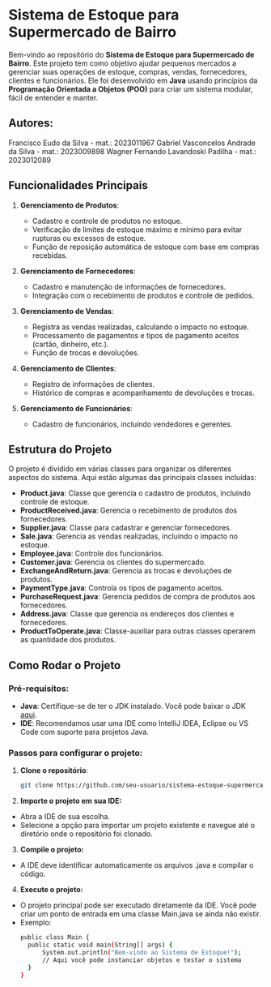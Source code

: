 # Sistema de Estoque para Supermercado de Bairro

Bem-vindo ao repositório do **Sistema de Estoque para Supermercado de Bairro**. Este projeto tem como objetivo ajudar pequenos mercados a gerenciar suas operações de estoque, compras, vendas, fornecedores, clientes e funcionários. Ele foi desenvolvido em **Java** usando princípios da **Programação Orientada a Objetos (POO)** para criar um sistema modular, fácil de entender e manter.

## Autores:
Francisco Eudo da Silva - mat.: 2023011967
Gabriel Vasconcelos Andrade da Silva - mat.: 2023009898
Wagner Fernando Lavandoski Padilha - mat.: 2023012089

## Funcionalidades Principais

1. **Gerenciamento de Produtos**: 
    - Cadastro e controle de produtos no estoque.
    - Verificação de limites de estoque máximo e mínimo para evitar rupturas ou excessos de estoque.
    - Função de reposição automática de estoque com base em compras recebidas.

2. **Gerenciamento de Fornecedores**: 
    - Cadastro e manutenção de informações de fornecedores.
    - Integração com o recebimento de produtos e controle de pedidos.

3. **Gerenciamento de Vendas**: 
    - Registra as vendas realizadas, calculando o impacto no estoque.
    - Processamento de pagamentos e tipos de pagamento aceitos (cartão, dinheiro, etc.).
    - Função de trocas e devoluções.

4. **Gerenciamento de Clientes**: 
    - Registro de informações de clientes.
    - Histórico de compras e acompanhamento de devoluções e trocas.

5. **Gerenciamento de Funcionários**: 
    - Cadastro de funcionários, incluindo vendedores e gerentes.

## Estrutura do Projeto

O projeto é dividido em várias classes para organizar os diferentes aspectos do sistema. Aqui estão algumas das principais classes incluídas:

- **Product.java**: Classe que gerencia o cadastro de produtos, incluindo controle de estoque.
- **ProductReceived.java**: Gerencia o recebimento de produtos dos fornecedores.
- **Supplier.java**: Classe para cadastrar e gerenciar fornecedores.
- **Sale.java**: Gerencia as vendas realizadas, incluindo o impacto no estoque.
- **Employee.java**: Controle dos funcionários.
- **Customer.java**: Gerencia os clientes do supermercado.
- **ExchangeAndReturn.java**: Gerencia as trocas e devoluções de produtos.
- **PaymentType.java**: Controla os tipos de pagamento aceitos.
- **PurchaseRequest.java**: Gerencia pedidos de compra de produtos aos fornecedores.
- **Address.java**: Classe que gerencia os endereços dos clientes e fornecedores.
- **ProductToOperate.java**: Classe-auxiliar para outras classes operarem as quantidade dos produtos.

## Como Rodar o Projeto

### Pré-requisitos:

- **Java**: Certifique-se de ter o JDK instalado. Você pode baixar o JDK [aqui](https://www.oracle.com/java/technologies/javase-jdk11-downloads.html).
- **IDE**: Recomendamos usar uma IDE como IntelliJ IDEA, Eclipse ou VS Code com suporte para projetos Java.

### Passos para configurar o projeto:

1. **Clone o repositório**:
   ```bash
   git clone https://github.com/seu-usuario/sistema-estoque-supermercado.git

2. **Importe o projeto em sua IDE:**

- Abra a IDE de sua escolha.
- Selecione a opção para importar um projeto existente e navegue até o diretório onde o repositório foi clonado.

3. **Compile o projeto:**

- A IDE deve identificar automaticamente os arquivos .java e compilar o código.

4. **Execute o projeto:**

- O projeto principal pode ser executado diretamente da IDE. Você pode criar um ponto de entrada em uma classe Main.java se ainda não existir.
- Exemplo:
  ```bash
  public class Main {
    public static void main(String[] args) {
        System.out.println("Bem-vindo ao Sistema de Estoque!");
        // Aqui você pode instanciar objetos e testar o sistema
    }
  }

